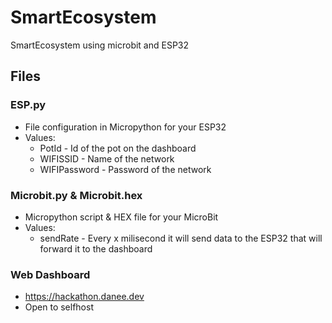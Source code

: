 # SmartEcosystem
SmartEcosystem using microbit and ESP32
## Files
### ESP.py
- File configuration in Micropython for your ESP32
- Values:
    - PotId - Id of the pot on the dashboard
    - WIFISSID - Name of the network
    - WIFIPassword - Password of the network
### Microbit.py & Microbit.hex
- Micropython script & HEX file for your MicroBit
- Values:
    - sendRate - Every x milisecond it will send data to the ESP32 that will forward it to the dashboard

### Web Dashboard
- https://hackathon.danee.dev
- Open to selfhost